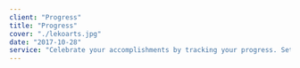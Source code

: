 ```yaml
---
client: "Progress"
title: "Progress"
cover: "./lekoarts.jpg"
date: "2017-10-28"
service: "Celebrate your accomplishments by tracking your progress. Setting goals is important!"
---
```

